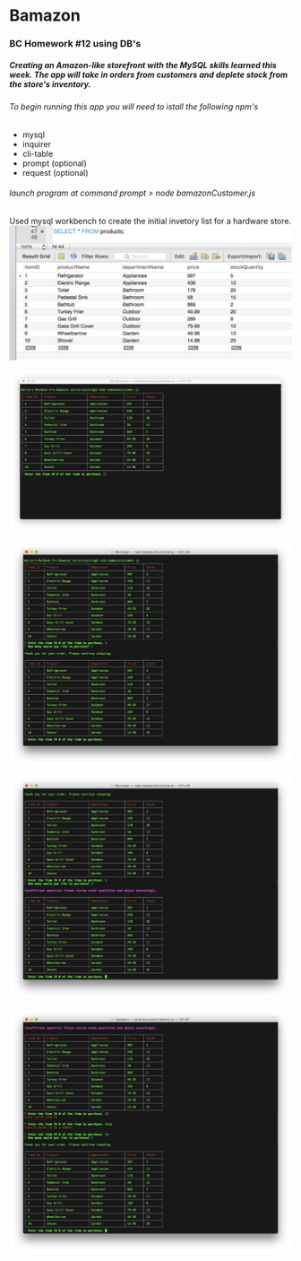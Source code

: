 # Bamazon
### BC Homework #12 using DB's 
##### Creating an Amazon-like storefront with the MySQL skills learned this week. The app will take in orders from customers and deplete stock from the store's inventory. 
###### To begin running this app you will need to istall the following npm's
* mysql
* inquirer
* cli-table
* prompt (optional)
* request (optional)

###### launch program at command prompt > node bamazonCustomer.js

Used mysql workbench to create the initial invetory list for a hardware store. 
![initial inventory](/screenshots/initInventory.png)

![opening screen](/screenshots/openingScreen.png)

![first order](/screenshots/firstOrder.png)

![inventory low](/screenshots/inventoryLow.png)

![invalid entry ie. wrong itemID or letters](/screenshots/invalidEntries.png)
